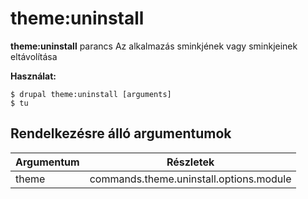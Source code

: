 # theme:uninstall
**theme:uninstall** parancs Az alkalmazás sminkjének vagy sminkjeinek eltávolítása

**Használat:**
```
$ drupal theme:uninstall [arguments] 
$ tu  
```

## Rendelkezésre álló argumentumok
Argumentum | Részletek
---------|-------------
theme | commands.theme.uninstall.options.module
